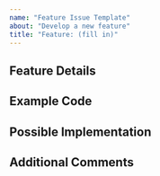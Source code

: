 ```yaml
---
name: "Feature Issue Template"  
about: "Develop a new feature"
title: "Feature: (fill in)"
---
```

## Feature Details
<!--- What should the new feature add -->

## Example Code
<!--- Not required, what might code using this new feature look like -->

## Possible Implementation
<!--- Not required, suggest an idea for implementing addition or change -->

## Additional Comments
<!--- Not required, anything else import pertaining to this feature -->


